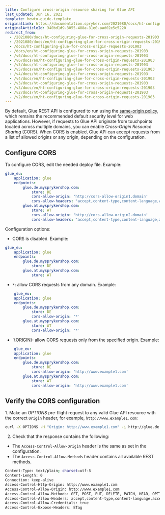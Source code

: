 ```yaml
---
title: Configure cross-origin resource sharing for Glue API
last_updated: Jun 16, 2021
template: howto-guide-template
originalLink: https://documentation.spryker.com/2021080/docs/ht-configuring-glue-for-cross-origin-requests-201903
originalArticleId: 340bd1d9-3055-488a-81e0-aad02e5c5220
redirect_from:
  - /2021080/docs/ht-configuring-glue-for-cross-origin-requests-201903
  - /2021080/docs/en/ht-configuring-glue-for-cross-origin-requests-201903
  - /docs/ht-configuring-glue-for-cross-origin-requests-201903
  - /docs/en/ht-configuring-glue-for-cross-origin-requests-201903
  - /v6/docs/ht-configuring-glue-for-cross-origin-requests-201903
  - /v6/docs/en/ht-configuring-glue-for-cross-origin-requests-201903
  - /v5/docs/ht-configuring-glue-for-cross-origin-requests-201903
  - /v5/docs/en/ht-configuring-glue-for-cross-origin-requests-201903
  - /v4/docs/ht-configuring-glue-for-cross-origin-requests-201903
  - /v4/docs/en/ht-configuring-glue-for-cross-origin-requests-201903
  - /v3/docs/ht-configuring-glue-for-cross-origin-requests-201903
  - /v3/docs/en/ht-configuring-glue-for-cross-origin-requests-201903
  - /v2/docs/ht-configuring-glue-for-cross-origin-requests-201903
  - /v2/docs/en/ht-configuring-glue-for-cross-origin-requests-201903
---
```


By default, Glue REST API is configured to run using the [same-origin policy](https://en.wikipedia.org/wiki/Same-origin_policy), which remains the recommended default security level for web applications. However, if requests to Glue API originate from touchpoints located across multiple domains, you can enable *Cross-Origin Resource Sharing* (CORS). When CORS is enabled, Glue API can accept requests from a list of allowed origins or any origin, depending on the configuration.


## Configure CORS

To configure CORS, edit the needed deploy file. Example:

```yml
glue_eu:
    application: glue
    endpoints:
        glue.de.mysprykershop.com:
            store: DE
            cors-allow-origin: 'http://cors-allow-origin1.domain'
            cors-allow-headers: "accept,content-type,content-language,accept-language,authorization,User-Agent,newrelic,traceparent,tracestate"
        glue.at.mysprykershop.com:
            store: AT
            cors-allow-origin: 'http://cors-allow-origin2.domain'
            cors-allow-headers: "accept,content-type,content-language,accept-language,authorization,If-Match,Cache-Control,If-Modified-Since,User-Agent,newrelic,traceparent,tracestate,X-Device-Id"
```

 Configuration options:

* CORS is disabled. Example:

```yml
glue_eu:
    application: glue
    endpoints:
        glue.de.mysprykershop.com:
            store: DE
        glue.at.mysprykershop.com:
            store: AT
```

*  `*`: allow CORS requests from any domain. Example:

```yml
    glue_eu:
    application: glue
    endpoints:
        glue.de.mysprykershop.com:
            store: DE
            cors-allow-origin: '*'
        glue.at.mysprykershop.com:
            store: AT
            cors-allow-origin: '*'
```

* `{ORIGIN}: allow CORS requests only from the specified origin. Example:

```yml
    glue_eu:
    application: glue
    endpoints:
        glue.de.mysprykershop.com:
            store: DE
            cors-allow-origin: 'http://www.example1.com'
        glue.at.mysprykershop.com:
            store: AT
            cors-allow-origin: 'http://www.example1.com'
```

## Verify the CORS configuration

1. Make an _OPTIONS_ pre-flight request to any valid Glue API resource with the correct `Origin` header, for example, `http://www.example1.com`:

```bash
curl -X OPTIONS -H "Origin: http://www.example1.com" -i http://glue.de.mysprykershop.com
```

2. Check that the response contains the following:

* The `Access-Control-Allow-Origin` header is the same as set in the configuration.
* The `Access-Control-Allow-Methods` header contains all available REST methods.

```bash
Content-Type: text/plain; charset=utf-8
Content-Length: 0
Connection: keep-alive
Access-Control-Http-Origin: http://www.example1.com
Access-Control-Allow-Origin: http://www.example1.com
Access-Control-Allow-Methods: GET, POST, PUT, DELETE, PATCH, HEAD, OPTIONS
Access-Control-Allow-Headers: accept,content-type,content-language,accept-language,authorization,X-Anonymous-Customer-Unique-Id,Merchant-Reference,If-Match,Cache-Control,If-Modified-Since,User-Agent,newrelic,traceparent,tracestate
Access-Control-Allow-Credentials: true
Access-Control-Expose-Headers: ETag
```
